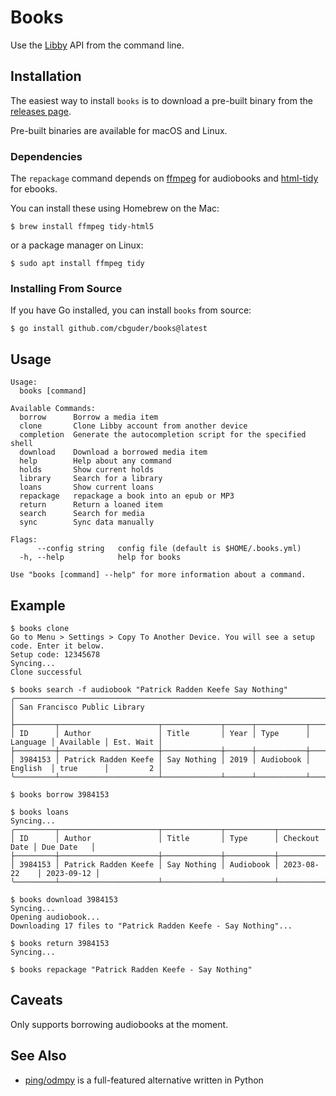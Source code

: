 # Books

Use the [Libby](https://libbyapp.com/) API from the command line.

## Installation

The easiest way to install `books` is to download a pre-built binary from
the [releases page](https://github.com/cbguder/books/releases).

Pre-built binaries are available for macOS and Linux.

### Dependencies

The `repackage` command depends on [ffmpeg](https://ffmpeg.org/) for audiobooks
and [html-tidy](http://www.html-tidy.org/) for ebooks.

You can install these using Homebrew on the Mac:

    $ brew install ffmpeg tidy-html5

or a package manager on Linux:

    $ sudo apt install ffmpeg tidy

### Installing From Source

If you have Go installed, you can install `books` from source:

    $ go install github.com/cbguder/books@latest

## Usage

```
Usage:
  books [command]

Available Commands:
  borrow      Borrow a media item
  clone       Clone Libby account from another device
  completion  Generate the autocompletion script for the specified shell
  download    Download a borrowed media item
  help        Help about any command
  holds       Show current holds
  library     Search for a library
  loans       Show current loans
  repackage   repackage a book into an epub or MP3
  return      Return a loaned item
  search      Search for media
  sync        Sync data manually

Flags:
      --config string   config file (default is $HOME/.books.yml)
  -h, --help            help for books

Use "books [command] --help" for more information about a command.
```

## Example

```
$ books clone
Go to Menu > Settings > Copy To Another Device. You will see a setup code. Enter it below.
Setup code: 12345678
Syncing...
Clone successful

$ books search -f audiobook "Patrick Radden Keefe Say Nothing"
╭────────────────────────────────────────────────────────────────────────────────────────────────────╮
│ San Francisco Public Library                                                                       │
├─────────┬──────────────────────┬─────────────┬──────┬───────────┬──────────┬───────────┬───────────┤
│ ID      │ Author               │ Title       │ Year │ Type      │ Language │ Available │ Est. Wait │
├─────────┼──────────────────────┼─────────────┼──────┼───────────┼──────────┼───────────┼───────────┤
│ 3984153 │ Patrick Radden Keefe │ Say Nothing │ 2019 │ Audiobook │ English  │ true      │         2 │
╰─────────┴──────────────────────┴─────────────┴──────┴───────────┴──────────┴───────────┴───────────╯

$ books borrow 3984153

$ books loans
Syncing...
╭─────────┬──────────────────────┬─────────────┬───────────┬───────────────┬────────────╮
│ ID      │ Author               │ Title       │ Type      │ Checkout Date │ Due Date   │
├─────────┼──────────────────────┼─────────────┼───────────┼───────────────┼────────────┤
│ 3984153 │ Patrick Radden Keefe │ Say Nothing │ Audiobook │ 2023-08-22    │ 2023-09-12 │
╰─────────┴──────────────────────┴─────────────┴───────────┴───────────────┴────────────╯

$ books download 3984153
Syncing...
Opening audiobook...
Downloading 17 files to "Patrick Radden Keefe - Say Nothing"...

$ books return 3984153
Syncing...

$ books repackage "Patrick Radden Keefe - Say Nothing"
```

## Caveats

Only supports borrowing audiobooks at the moment.

## See Also

- [ping/odmpy](https://github.com/ping/odmpy) is a full-featured alternative written in Python
